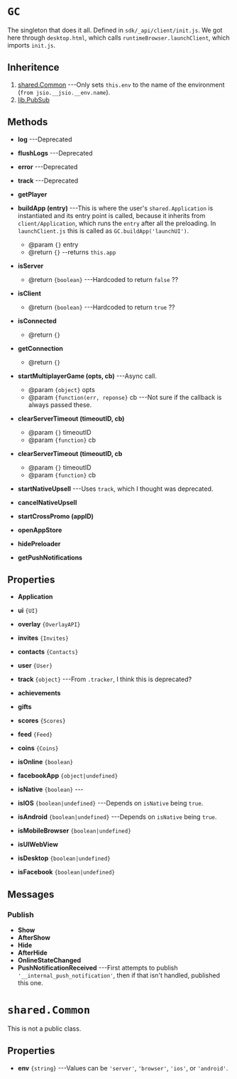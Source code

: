 # `GC`

The singleton that does it all. Defined in `sdk/_api/client/init.js`.
We got here through `desktop.html`, which calls
`runtimeBrowser.launchClient`, which imports `init.js`.


## Inheritence

1. [shared.Common](#shared.Common) ---Only sets `this.env` to the name of the environment (`from jsio.__jsio.__env.name`).
2. [lib.PubSub](./lib-pubsub.html)

## Methods

* __log__ ---Deprecated
* __flushLogs__ ---Deprecated
* __error__ ---Deprecated
* __track__ ---Deprecated
* __getPlayer__

* __buildApp (entry)__ ---This is where the user's
  `shared.Application` is instantiated and its entry point
  is called, because it inherits from `client/Application`,
  which runs the `entry` after all the preloading. In
  `launchClient.js` this is called as
  `GC.buildApp('launchUI')`.
	* @param `{}` entry
	* @return `{}` --returns `this.app`

* __isServer__
	* @return `{boolean}` ---Hardcoded to return `false` ??

* __isClient__
	* @return `{boolean}` ---Hardcoded to return `true` ??

* __isConnected__
	* @return `{}`

* __getConnection__
	* @return `{}`

* __startMultiplayerGame (opts, cb)__ ---Async call.
	* @param `{object}` opts
	* @param `{function(err, reponse}` cb ---Not sure if the callback is always passed these.

* __clearServerTimeout (timeoutID, cb)__
	* @param `{}` timeoutID
	* @param `{function}`  cb

* __clearServerTimeout (timeoutID, cb__
	* @param `{}` timeoutID
	* @param `{function}`  cb

* __startNativeUpsell__ ---Uses `track`, which I thought was deprecated.

* __cancelNativeUpsell__

* __startCrossPromo (appID)__

* __openAppStore__

* __hidePreloader__

* __getPushNotifications__


## Properties

* __Application__
* __ui__ `{UI}`
* __overlay__ `{OverlayAPI}`
* __invites__ `{Invites}`
* __contacts__ `{Contacts}`
* __user__ `{User}`
* __track__ `{object}` ---From `.tracker`, I think this is deprecated?


* __achievements__
* __gifts__
* __scores__ `{Scores}`
* __feed__ `{Feed}`
* __coins__ `{Coins}`

* __isOnline__ `{boolean}`
* __facebookApp__ `{object|undefined}`

* __isNative__ `{boolean}` ---
* __isIOS__ `{boolean|undefined}` ---Depends on `isNative` being `true`.
* __isAndroid__ `{boolean|undefined}` ---Depends on `isNative` being `true`.
* __isMobileBrowser__ `{boolean|undefined}`
* __isUIWebView__
* __isDesktop__ `{boolean|undefined}`
* __isFacebook__ `{boolean|undefined}`


## Messages

### Publish

* __Show__
* __AfterShow__
* __Hide__
* __AfterHide__
* __OnlineStateChanged__
* __PushNotificationReceived__ ---First attempts to publish `'__internal_push_notification'`,
  then if that isn't handled, published this one.


# `shared.Common`

This is not a public class.

## Properties

* __env__ `{string}` ---Values can be `'server'`, `'browser'`, `'ios'`, or `'android'`.

